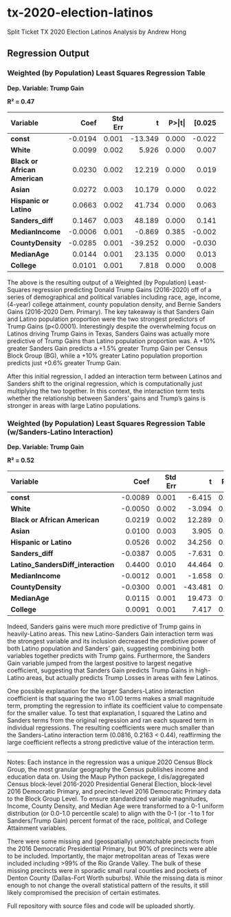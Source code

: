 # tx-2020-election-latinos
Split Ticket TX 2020 Election Latinos Analysis by Andrew Hong

## Regression Output

### Weighted (by Population) Least Squares Regression Table
**Dep. Variable: Trump Gain**

**R² = 0.47**

<table>
  <thead>
    <tr>
      <th style="text-align: left;">Variable</th>
      <th style="text-align: right;">Coef</th>
      <th style="text-align: right;">Std Err</th>
      <th style="text-align: right;">t</th>
      <th style="text-align: right;">P>|t|</th>
      <th style="text-align: right;">[0.025</th>
      <th style="text-align: right;">0.975]</th>
    </tr>
  </thead>
  <tbody>
    <tr>
      <td><strong>const</strong></td>
      <td style="text-align: right;">-0.0194</td>
      <td style="text-align: right;">0.001</td>
      <td style="text-align: right;">-13.349</td>
      <td style="text-align: right;">0.000</td>
      <td style="text-align: right;">-0.022</td>
      <td style="text-align: right;">-0.017</td>
    </tr>
    <tr>
      <td><strong>White</strong></td>
      <td style="text-align: right;">0.0099</td>
      <td style="text-align: right;">0.002</td>
      <td style="text-align: right;">5.926</td>
      <td style="text-align: right;">0.000</td>
      <td style="text-align: right;">0.007</td>
      <td style="text-align: right;">0.013</td>
    </tr>
    <tr>
      <td><strong>Black or African American</strong></td>
      <td style="text-align: right;">0.0230</td>
      <td style="text-align: right;">0.002</td>
      <td style="text-align: right;">12.219</td>
      <td style="text-align: right;">0.000</td>
      <td style="text-align: right;">0.019</td>
      <td style="text-align: right;">0.027</td>
    </tr>
    <tr>
      <td><strong>Asian</strong></td>
      <td style="text-align: right;">0.0272</td>
      <td style="text-align: right;">0.003</td>
      <td style="text-align: right;">10.179</td>
      <td style="text-align: right;">0.000</td>
      <td style="text-align: right;">0.022</td>
      <td style="text-align: right;">0.032</td>
    </tr>
    <tr>
      <td><strong>Hispanic or Latino</strong></td>
      <td style="text-align: right;">0.0663</td>
      <td style="text-align: right;">0.002</td>
      <td style="text-align: right;">41.734</td>
      <td style="text-align: right;">0.000</td>
      <td style="text-align: right;">0.063</td>
      <td style="text-align: right;">0.069</td>
    </tr>
    <tr>
      <td><strong>Sanders_diff</strong></td>
      <td style="text-align: right;">0.1467</td>
      <td style="text-align: right;">0.003</td>
      <td style="text-align: right;">48.189</td>
      <td style="text-align: right;">0.000</td>
      <td style="text-align: right;">0.141</td>
      <td style="text-align: right;">0.153</td>
    </tr>
    <tr>
      <td><strong>MedianIncome</strong></td>
      <td style="text-align: right;">-0.0006</td>
      <td style="text-align: right;">0.001</td>
      <td style="text-align: right;">-0.869</td>
      <td style="text-align: right;">0.385</td>
      <td style="text-align: right;">-0.002</td>
      <td style="text-align: right;">0.001</td>
    </tr>
    <tr>
      <td><strong>CountyDensity</strong></td>
      <td style="text-align: right;">-0.0285</td>
      <td style="text-align: right;">0.001</td>
      <td style="text-align: right;">-39.252</td>
      <td style="text-align: right;">0.000</td>
      <td style="text-align: right;">-0.030</td>
      <td style="text-align: right;">-0.027</td>
    </tr>
    <tr>
      <td><strong>MedianAge</strong></td>
      <td style="text-align: right;">0.0144</td>
      <td style="text-align: right;">0.001</td>
      <td style="text-align: right;">23.135</td>
      <td style="text-align: right;">0.000</td>
      <td style="text-align: right;">0.013</td>
      <td style="text-align: right;">0.016</td>
    </tr>
    <tr>
      <td><strong>College</strong></td>
      <td style="text-align: right;">0.0101</td>
      <td style="text-align: right;">0.001</td>
      <td style="text-align: right;">7.818</td>
      <td style="text-align: right;">0.000</td>
      <td style="text-align: right;">0.008</td>
      <td style="text-align: right;">0.013</td>
    </tr>
  </tbody>
</table>

The above is the resulting output of a Weighted (by Population) Least-Squares regression predicting Donald Trump Gains (2016-2020) off of a series of demographical and political variables including race, age, income, (4-year) college attainment, county population density, and Bernie Sanders Gains (2016-2020 Dem. Primary). The key takeaway is that Sanders Gain and Latino population proportion were the two strongest predictors of Trump Gains (p<0.0001). Interestingly despite the overwhelming focus on Latinos driving Trump Gains in Texas, Sanders Gains was actually more predictive of Trump Gains than Latino population proportion was. A +10% greater Sanders Gain predicts a +1.5% greater Trump Gain per Census Block Group (BG), while a +10% greater Latino population proportion predicts just +0.6% greater Trump Gain.


After this initial regression, I added an interaction term between Latinos and Sanders shift to the original regression, which is computationally just multiplying the two together. In this context, the interaction term tests whether the relationship between Sanders’ gains and Trump’s gains is stronger in areas with large Latino populations. 


### Weighted (by Population) Least Squares Regression Table (w/Sanders-Latino Interaction)
**Dep. Variable: Trump Gain**

**R² = 0.52**

<table>
  <thead>
    <tr>
      <th style="text-align: left;">Variable</th>
      <th style="text-align: right;">Coef</th>
      <th style="text-align: right;">Std Err</th>
      <th style="text-align: right;">t</th>
      <th style="text-align: right;">P>|t|</th>
      <th style="text-align: right;">[0.025</th>
      <th style="text-align: right;">0.975]</th>
    </tr>
  </thead>
  <tbody>
    <tr>
      <td><strong>const</strong></td>
      <td style="text-align: right;">-0.0089</td>
      <td style="text-align: right;">0.001</td>
      <td style="text-align: right;">-6.415</td>
      <td style="text-align: right;">0.000</td>
      <td style="text-align: right;">-0.012</td>
      <td style="text-align: right;">-0.006</td>
    </tr>
    <tr>
      <td><strong>White</strong></td>
      <td style="text-align: right;">-0.0050</td>
      <td style="text-align: right;">0.002</td>
      <td style="text-align: right;">-3.094</td>
      <td style="text-align: right;">0.002</td>
      <td style="text-align: right;">-0.008</td>
      <td style="text-align: right;">-0.002</td>
    </tr>
    <tr>
      <td><strong>Black or African American</strong></td>
      <td style="text-align: right;">0.0219</td>
      <td style="text-align: right;">0.002</td>
      <td style="text-align: right;">12.289</td>
      <td style="text-align: right;">0.000</td>
      <td style="text-align: right;">0.018</td>
      <td style="text-align: right;">0.025</td>
    </tr>
    <tr>
      <td><strong>Asian</strong></td>
      <td style="text-align: right;">0.0100</td>
      <td style="text-align: right;">0.003</td>
      <td style="text-align: right;">3.905</td>
      <td style="text-align: right;">0.000</td>
      <td style="text-align: right;">0.005</td>
      <td style="text-align: right;">0.015</td>
    </tr>
    <tr>
      <td><strong>Hispanic or Latino</strong></td>
      <td style="text-align: right;">0.0526</td>
      <td style="text-align: right;">0.002</td>
      <td style="text-align: right;">34.256</td>
      <td style="text-align: right;">0.000</td>
      <td style="text-align: right;">0.050</td>
      <td style="text-align: right;">0.056</td>
    </tr>
    <tr>
      <td><strong>Sanders_diff</strong></td>
      <td style="text-align: right;">-0.0387</td>
      <td style="text-align: right;">0.005</td>
      <td style="text-align: right;">-7.631</td>
      <td style="text-align: right;">0.000</td>
      <td style="text-align: right;">-0.049</td>
      <td style="text-align: right;">-0.029</td>
    </tr>
    <tr>
      <td><strong>Latino_SandersDiff_interaction</strong></td>
      <td style="text-align: right;">0.4400</td>
      <td style="text-align: right;">0.010</td>
      <td style="text-align: right;">44.464</td>
      <td style="text-align: right;">0.000</td>
      <td style="text-align: right;">0.421</td>
      <td style="text-align: right;">0.459</td>
    </tr>
    <tr>
      <td><strong>MedianIncome</strong></td>
      <td style="text-align: right;">-0.0012</td>
      <td style="text-align: right;">0.001</td>
      <td style="text-align: right;">-1.658</td>
      <td style="text-align: right;">0.097</td>
      <td style="text-align: right;">-0.003</td>
      <td style="text-align: right;">0.000</td>
    </tr>
    <tr>
      <td><strong>CountyDensity</strong></td>
      <td style="text-align: right;">-0.0300</td>
      <td style="text-align: right;">0.001</td>
      <td style="text-align: right;">-43.481</td>
      <td style="text-align: right;">0.000</td>
      <td style="text-align: right;">-0.031</td>
      <td style="text-align: right;">-0.029</td>
    </tr>
    <tr>
      <td><strong>MedianAge</strong></td>
      <td style="text-align: right;">0.0115</td>
      <td style="text-align: right;">0.001</td>
      <td style="text-align: right;">19.473</td>
      <td style="text-align: right;">0.000</td>
      <td style="text-align: right;">0.010</td>
      <td style="text-align: right;">0.013</td>
    </tr>
    <tr>
      <td><strong>College</strong></td>
      <td style="text-align: right;">0.0091</td>
      <td style="text-align: right;">0.001</td>
      <td style="text-align: right;">7.417</td>
      <td style="text-align: right;">0.000</td>
      <td style="text-align: right;">0.007</td>
      <td style="text-align: right;">0.011</td>
    </tr>
  </tbody>
</table>

Indeed, Sanders gains were much more predictive of Trump gains in heavily-Latino areas. This new Latino-Sanders Gain interaction term was the strongest variable and its inclusion decreased the predictive power of both Latino population and Sanders’ gain, suggesting combining both variables together predicts with Trump gains. Furthermore, the Sanders Gain variable jumped from the largest positive to largest negative coefficient, suggesting that Sanders Gain predicts Trump Gains in high-Latino areas, but actually predicts Trump Losses in areas with few Latinos.

One possible explanation for the larger Sanders-Latino interaction coefficient is that squaring the two ≤1.00 terms makes a small magnitude term, prompting the regression to inflate its coefficient value to compensate for the smaller value. To test that explanation, I squared the Latino and Sanders terms from the original regression and ran each squared term in individual regressions. The resulting coefficients were much smaller than the Sanders-Latino interaction term (0.0816, 0.2163 < 0.44), reaffirming the large coefficient reflects a strong predictive value of the interaction term.

---------------------------------------------------------------------------------------------------------------------------------------------------------------------------------------------

Notes: Each instance in the regression was a unique 2020 Census Block Group, the most granular geography the Census publishes income and education data on. Using the Maup Python packege, I dis/aggregated Census block-level 2016-2020 Presidential General Election, block-level 2016 Democratic Primary, and precinct-level 2016 Democratic Primary data to the Block Group Level. To ensure standardized variable magnitudes, Income, County Density, and Median Age were transformed to a 0-1 uniform distribution (or 0.0-1.0 percentile scale) to align with the 0-1 (or -1 to 1 for Sanders/Trump Gain) percent format of the race, political, and College Attainment variables.

There were some missing and (geospatially) unmatchable precincts from the 2016 Democratic Presidential Primary, but 90% of precincts were able to be included. Importantly, the major metropolitan areas of Texas were included including >99% of the Rio Grande Valley. The bulk of these missing precincts were in sporadic small rural counties and pockets of Denton County (Dallas-Fort Worth suburbs). While the missing data is minor enough to not change the overall statistical pattern of the results, it still likely compromised the precision of certain estimates.

Full repository with source files and code will be uploaded shortly.
